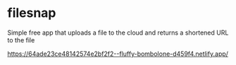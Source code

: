 # filesnap

Simple free app that uploads a file to the cloud and returns a shortened URL to the file

https://64ade23ce48142574e2bf2f2--fluffy-bombolone-d459f4.netlify.app/
